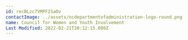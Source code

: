 ```yaml
---
id: recBLzc7VMPFISaOv
contactImage: ../assets/ncdepartmentofadministration-logo-round.png
name: Council for Women and Youth Involvement
Last Modified: 2022-02-21T20:12:15.000Z
---
```

